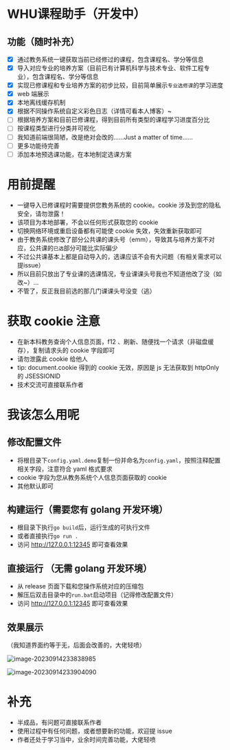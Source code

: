 # WHU课程助手（开发中）

## 功能（随时补充）

- [x] 通过教务系统一键获取当前已经修过的课程，包含课程名、学分等信息
- [x] 导入对应专业的培养方案（目前已有计算机科学与技术专业、软件工程专业），包含课程名、学分等信息
- [x] 实现已修课程和专业培养方案的初步比较，目前简单展示`专业选修课`的学习进度
- [x] web 端展示
- [x] 本地离线缓存机制
- [x] 根据不同操作系统自定义彩色日志（详情可看本人博客）~
- [ ] 根据培养方案和目前已修课程，得到目前所有类型的课程学习进度百分比
- [ ] 按课程类型进行分类并可视化
- [ ] 我知道前端很简陋，改是绝对会改的......Just a matter of time......
- [ ] 更多功能待完善
- [ ] 添加本地预选课功能，在本地制定选课方案

# 用前提醒

- 一键导入已修课程时需要提供您教务系统的 cookie。cookie 涉及到您的隐私安全，请勿泄露！
- 该项目为本地部署，不会以任何形式获取您的 cookie
- 切换网络环境或重启设备都有可能使 cookie 失效，失效重新获取即可
- 由于教务系统修改了部分公共课的课头号（emm），导致其与培养方案不对应，公共课的`已选`部分可能比实际偏少
- 不过公共课基本上都是自动导入的，选课应该不会有大问题（有相关需求可以提issue）
- 所以目前只放出了专业课的选课情况，专业课课头号我也不知道他改了没（如改~）...
- 不管了，反正我目前选的那几门课课头号没变（逃）

# 获取 cookie 注意

- 在新本科教务查询个人信息页面，f12 、刷新、随便找一个请求（非磁盘缓存），复制请求头的 cookie 字段即可
- 请勿泄露此 cookie 给他人
- tip: document.cookie 得到的 cookie 无效，原因是 js 无法获取到 httpOnly 的 JSESSIONID
- 技术交流可直接联系作者

# 我该怎么用呢

## 修改配置文件

- 将根目录下`config.yaml.demo`复制一份并命名为`config.yaml`，按照注释配置相关字段，注意符合 yaml 格式要求
- cookie 字段为您从教务系统个人信息页面获取的 cookie
- 其他默认即可

## 构建运行（需要您有 golang 开发环境）

- 根目录下执行`go build`后，运行生成的可执行文件
- 或者直接执行`go run .`
- 访问 http://127.0.0.1:12345 即可查看效果

## 直接运行 （无需 golang 开发环境）

- 从 release 页面下载和您操作系统对应的压缩包
- 解压后双击目录中的`run.bat`启动项目（记得修改配置文件）
- 访问 http://127.0.0.1:12345 即可查看效果

## 效果展示

（我知道界面约等于无，后面会改善的，大佬轻喷）

![image-20230914233838985](https://img.fordece.cn/imgs/2023/09/image-20230914233838985.png)

![image-20230914233904090](https://img.fordece.cn/imgs/2023/09/image-20230914233904090.png)

# 补充

- 半成品，有问题可直接联系作者
- 使用过程中有任何问题，或者想要新的功能，欢迎提 issue
- 作者还处于学习当中，业余时间完善功能，大佬轻喷
